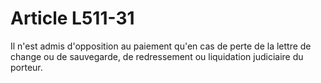 # Article L511-31

<p>Il n'est admis d'opposition au paiement qu'en cas de perte de la lettre de change ou de sauvegarde, de redressement ou liquidation judiciaire du porteur.</p>
